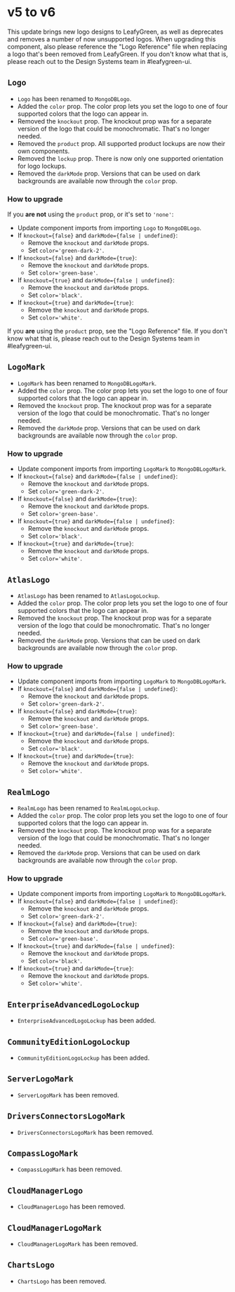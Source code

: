 # v5 to v6

This update brings new logo designs to LeafyGreen, as well as deprecates and removes a number of now unsupported logos. When upgrading this component, also please reference the "Logo Reference" file when replacing a logo that's been removed from LeafyGreen. If you don't know what that is, please reach out to the Design Systems team in #leafygreen-ui.

## `Logo`

- `Logo` has been renamed to `MongoDBLogo`.
- Added the `color` prop. The color prop lets you set the logo to one of four supported colors that the logo can appear in.
- Removed the `knockout` prop. The knockout prop was for a separate version of the logo that could be monochromatic. That's no longer needed.
- Removed the `product` prop. All supported product lockups are now their own components.
- Removed the `lockup` prop. There is now only one supported orientation for logo lockups.
- Removed the `darkMode` prop. Versions that can be used on dark backgrounds are available now through the `color` prop.

### How to upgrade

If you **are not** using the `product` prop, or it's set to `'none'`:

- Update component imports from importing `Logo` to `MongoDBLogo`.
- If `knockout={false}` and `darkMode={false | undefined}`:
  - Remove the `knockout` and `darkMode` props.
  - Set `color='green-dark-2'`.
- If `knockout={false}` and `darkMode={true}`:
  - Remove the `knockout` and `darkMode` props.
  - Set `color='green-base'`.
- If `knockout={true}` and `darkMode={false | undefined}`:
  - Remove the `knockout` and `darkMode` props.
  - Set `color='black'`.
- If `knockout={true}` and `darkMode={true}`:
  - Remove the `knockout` and `darkMode` props.
  - Set `color='white'`.

If you **are** using the `product` prop, see the "Logo Reference" file. If you don't know what that is, please reach out to the Design Systems team in #leafygreen-ui.

## `LogoMark`

- `LogoMark` has been renamed to `MongoDBLogoMark`.
- Added the `color` prop. The color prop lets you set the logo to one of four supported colors that the logo can appear in.
- Removed the `knockout` prop. The knockout prop was for a separate version of the logo that could be monochromatic. That's no longer needed.
- Removed the `darkMode` prop. Versions that can be used on dark backgrounds are available now through the `color` prop.

### How to upgrade

- Update component imports from importing `LogoMark` to `MongoDBLogoMark`.
- If `knockout={false}` and `darkMode={false | undefined}`:
  - Remove the `knockout` and `darkMode` props.
  - Set `color='green-dark-2'`.
- If `knockout={false}` and `darkMode={true}`:
  - Remove the `knockout` and `darkMode` props.
  - Set `color='green-base'`.
- If `knockout={true}` and `darkMode={false | undefined}`:
  - Remove the `knockout` and `darkMode` props.
  - Set `color='black'`.
- If `knockout={true}` and `darkMode={true}`:
  - Remove the `knockout` and `darkMode` props.
  - Set `color='white'`.

## `AtlasLogo`

- `AtlasLogo` has been renamed to `AtlasLogoLockup`.
- Added the `color` prop. The color prop lets you set the logo to one of four supported colors that the logo can appear in.
- Removed the `knockout` prop. The knockout prop was for a separate version of the logo that could be monochromatic. That's no longer needed.
- Removed the `darkMode` prop. Versions that can be used on dark backgrounds are available now through the `color` prop.

### How to upgrade

- Update component imports from importing `LogoMark` to `MongoDBLogoMark`.
- If `knockout={false}` and `darkMode={false | undefined}`:
  - Remove the `knockout` and `darkMode` props.
  - Set `color='green-dark-2'`.
- If `knockout={false}` and `darkMode={true}`:
  - Remove the `knockout` and `darkMode` props.
  - Set `color='green-base'`.
- If `knockout={true}` and `darkMode={false | undefined}`:
  - Remove the `knockout` and `darkMode` props.
  - Set `color='black'`.
- If `knockout={true}` and `darkMode={true}`:
  - Remove the `knockout` and `darkMode` props.
  - Set `color='white'`.

## `RealmLogo`

- `RealmLogo` has been renamed to `RealmLogoLockup`.
- Added the `color` prop. The color prop lets you set the logo to one of four supported colors that the logo can appear in.
- Removed the `knockout` prop. The knockout prop was for a separate version of the logo that could be monochromatic. That's no longer needed.
- Removed the `darkMode` prop. Versions that can be used on dark backgrounds are available now through the `color` prop.

### How to upgrade

- Update component imports from importing `LogoMark` to `MongoDBLogoMark`.
- If `knockout={false}` and `darkMode={false | undefined}`:
  - Remove the `knockout` and `darkMode` props.
  - Set `color='green-dark-2'`.
- If `knockout={false}` and `darkMode={true}`:
  - Remove the `knockout` and `darkMode` props.
  - Set `color='green-base'`.
- If `knockout={true}` and `darkMode={false | undefined}`:
  - Remove the `knockout` and `darkMode` props.
  - Set `color='black'`.
- If `knockout={true}` and `darkMode={true}`:
  - Remove the `knockout` and `darkMode` props.
  - Set `color='white'`.

## `EnterpriseAdvancedLogoLockup`

- `EnterpriseAdvancedLogoLockup` has been added.

## `CommunityEditionLogoLockup`

- `CommunityEditionLogoLockup` has been added.

## `ServerLogoMark`

- `ServerLogoMark` has been removed.

## `DriversConnectorsLogoMark`

- `DriversConnectorsLogoMark` has been removed.

## `CompassLogoMark`

- `CompassLogoMark` has been removed.

## `CloudManagerLogo`

- `CloudManagerLogo` has been removed.

## `CloudManagerLogoMark`

- `CloudManagerLogoMark` has been removed.

## `ChartsLogo`

- `ChartsLogo` has been removed.
